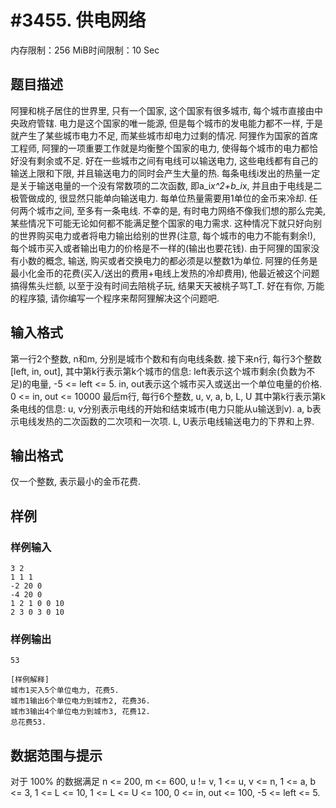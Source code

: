 # #3455. 供电网络

内存限制：256 MiB时间限制：10 Sec

## 题目描述

 阿狸和桃子居住的世界里, 只有一个国家, 这个国家有很多城市, 每个城市直接由中央政府管辖.
 电力是这个国家的唯一能源, 但是每个城市的发电能力都不一样, 于是就产生了某些城市电力不足, 而某些城市却电力过剩的情况. 阿狸作为国家的首席工程师, 阿狸的一项重要工作就是均衡整个国家的电力, 使得每个城市的电力都恰好没有剩余或不足. 好在一些城市之间有电线可以输送电力, 这些电线都有自己的输送上限和下限, 并且输送电力的同时会产生大量的热.
 每条电线i发出的热量一定是关于输送电量的一个没有常数项的二次函数, 即a_i*x^2+b_i*x, 并且由于电线是二极管做成的, 很显然只能单向输送电力. 每单位热量需要用1单位的金币来冷却. 任何两个城市之间, 至多有一条电线. 不幸的是, 有时电力网络不像我们想的那么完美, 某些情况下可能无论如何都不能满足整个国家的电力需求. 这种情况下就只好向别的世界购买电力或者将电力输出给别的世界(注意, 每个城市的电力不能有剩余!), 每个城市买入或者输出电力的价格是不一样的(输出也要花钱). 由于阿狸的国家没有小数的概念, 输送, 购买或者交换电力的都必须是以整数1为单位.
 阿狸的任务是最小化金币的花费(买入/送出的费用+电线上发热的冷却费用), 他最近被这个问题搞得焦头烂额, 以至于没有时间去陪桃子玩, 结果天天被桃子骂T_T. 好在有你, 万能的程序猿, 请你编写一个程序来帮阿狸解决这个问题吧.

## 输入格式

 第一行2个整数, n和m, 分别是城市个数和有向电线条数.
 接下来n行, 每行3个整数[left, in, out], 其中第k行表示第k个城市的信息:
  left表示这个城市剩余(负数为不足)的电量, -5 <= left <= 5.
  in, out表示这个城市买入或送出一个单位电量的价格. 0 <= in, out <= 10000
 最后m行, 每行6个整数, u, v, a, b, L, U 其中第k行表示第k条电线的信息:
  u, v分别表示电线的开始和结束城市(电力只能从u输送到v).
  a, b表示电线发热的二次函数的二次项和一次项.
  L, U表示电线输送电力的下界和上界.
  
 

## 输出格式

 仅一个整数, 表示最小的金币花费.

## 样例

### 样例输入

    
    3 2
    1 1 1
    -2 20 0
    -4 20 0
    1 2 1 0 0 10
    2 3 0 3 0 10
    
    
    

### 样例输出

    
    53
    
    [样例解释]
    城市1买入5个单位电力, 花费5.
    城市1输出6个单位电力到城市2, 花费36.
    城市3输出4个单位电力到城市3, 花费12.
    总花费53.
    
    
    

## 数据范围与提示

 对于 100% 的数据满足 n <= 200, m <= 600, u != v, 1 <= u, v <= n, 1 <= a, b <= 3, 1 <= L <= 10, 1 <= L <= U <= 100, 0 <= in, out <= 100, -5 <= left <= 5.
